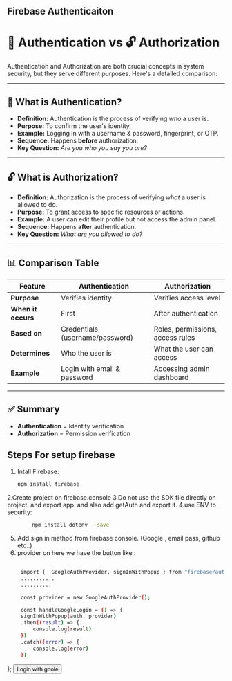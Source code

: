 ## Firebase Authenticaiton 

# 🔐 Authentication vs 🔓 Authorization

Authentication and Authorization are both crucial concepts in system security, but they serve different purposes. Here's a detailed comparison:

---

## 🔐 What is **Authentication**?

- **Definition:** Authentication is the process of verifying *who* a user is.
- **Purpose:** To confirm the user's identity.
- **Example:** Logging in with a username & password, fingerprint, or OTP.
- **Sequence:** Happens **before** authorization.
- **Key Question:** _Are you who you say you are?_

---

## 🔓 What is **Authorization**?

- **Definition:** Authorization is the process of verifying *what* a user is allowed to do.
- **Purpose:** To grant access to specific resources or actions.
- **Example:** A user can edit their profile but not access the admin panel.
- **Sequence:** Happens **after** authentication.
- **Key Question:** _What are you allowed to do?_

---

## 📊 Comparison Table

| Feature             | Authentication                  | Authorization                   |
|---------------------|----------------------------------|----------------------------------|
| **Purpose**         | Verifies identity                | Verifies access level            |
| **When it occurs**  | First                            | After authentication             |
| **Based on**        | Credentials (username/password)  | Roles, permissions, access rules |
| **Determines**      | Who the user is                  | What the user can access         |
| **Example**         | Login with email & password      | Accessing admin dashboard        |

---

## ✅ Summary

- **Authentication** = Identity verification
- **Authorization** = Permission verification


## Steps For  setup firebase

1. Intall Firebase:
    ```bash
    npm install firebase
    ```
2.Create project on firebase.console 
3.Do not use the SDK file directly on project. and export app. and also add getAuth and export it.
4.use ENV to security:
```bash
        npm install dotenv --save
```
5. Add sign in method from firebase console. (Google , email pass, github etc..)
6. provider on here we have the button like : 
   ```bash
    
    import {  GoogleAuthProvider, signInWithPopup } from "firebase/auth";
    ...........
    ..........

    const provider = new GoogleAuthProvider();

    const handleGoogleLogin = () => {
    signInWithPopup(auth, provider)
    .then((result) => {
        console.log(result)
    })
    .catch((error) => {
        console.log(error)
    })
  };
    <button className="bg-black hover:opacity-80 rounded-2xl text-white font-bold py-3 px-4 " onClick={handleGoogleLogin}>Login with goole</button>



   ```
